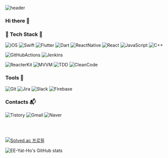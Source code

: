 ![header](https://capsule-render.vercel.app/api?type=waving&color=0:EEFF00,100:a82da8&height=250&section=header&text=EEYatHo&fontSize=80)

### Hi there 👋


### 💪 Tech Stack 💪

![iOS](https://img.shields.io/badge/iOS-000000.svg?&style=flat-square&logo=Apple&logoColor=white)
![Swift](https://img.shields.io/badge/Swift-F05138.svg?&style=flat-square&logo=Swift&logoColor=white)
![Flutter](https://img.shields.io/badge/Flutter-02569B.svg?&style=flat-square&logo=Flutter&logoColor=white)
![Dart](https://img.shields.io/badge/Dart-0175C2.svg?&style=flat-square&logo=Dart&logoColor=white)
![ReactNative](https://img.shields.io/badge/React_Native-fa8811.svg?&style=flat-square&logo=CreateReactApp&logoColor=white)
![React](https://img.shields.io/badge/React-09a39C.svg?&style=flat-square&logo=React&logoColor=white)
![JavaScript](https://img.shields.io/badge/JavaScript-F7DF1E.svg?&style=flat-square&logo=JavaScript&logoColor=white)
![C++](https://img.shields.io/badge/C++-00599C.svg?&style=flat-square&logo=C%2B%2B&logoColor=white)

![GitHubActions](https://img.shields.io/badge/Github_Action-2088FF.svg?&style=flat-square&logo=GitHubActions&logoColor=white)
![Jenkins](https://img.shields.io/badge/Jenkins-D24939.svg?&style=flat-square&logo=Jenkins&logoColor=white)

![ReacterKit](https://img.shields.io/badge/Reacter_Kit-09a39C.svg?&style=flat-square&logo=ReacterKit&logoColor=white)
![MVVM](https://img.shields.io/badge/MVVM-09c38C.svg?&style=flat-square&logo=MVVM&logoColor=white)
![TDD](https://img.shields.io/badge/TDD-6428B4.svg?&style=flat-square&logo=TDD&logoColor=white)
![CleanCode](https://img.shields.io/badge/Clean_Code-FF6000.svg?&style=flat-square&logo=CleanCode&logoColor=white)



### Tools :wrench:

![Git](https://img.shields.io/badge/Git-F05032.svg?&style=flat-square&logo=Git&logoColor=white)
![Jira](https://img.shields.io/badge/Jira-0052CC.svg?&style=flat-square&logo=Jira&logoColor=white)
![Slack](https://img.shields.io/badge/Slack-4A154B.svg?&style=flat-square&logo=Slack&logoColor=white)
![Firebase](https://img.shields.io/badge/Firebase-FFCA28.svg?&style=flat-square&logo=Firebase&logoColor=white)


### Contacts :mailbox_with_mail:
![Tistory](https://img.shields.io/badge/Tistory-000000.svg?&style=flat-square&logo=Tistory&logoColor=white&link=https://eeyatho.tistory.com/)
![Gmail](https://img.shields.io/badge/Gmail-EA4335.svg?&style=flat-square&logo=Gmail&logoColor=white&link=mailto://enough0827@gmail.com)
![Naver](https://img.shields.io/badge/Naver-03C75A.svg?&style=flat-square&logo=Naver&logoColor=white&link=mailto://enough6157@naver.com)


<br>
<br>

<!-- <img src="https://img.shields.io/badge/-iOS-red"/> <img src="https://img.shields.io/badge/-Swift-important"/>
<br>
<img src="https://img.shields.io/badge/-Flutter-blue"/> <img src="https://img.shields.io/badge/-Dart-7af"/>
<br>
<img src="https://img.shields.io/badge/-React Native-orange"/> <img src="https://img.shields.io/badge/-React-yellow"/> <img src="https://img.shields.io/badge/-Java Script-yellow"/>
<br>
<img src="https://img.shields.io/badge/-GithubAction-brightgreen"/> <img src="https://img.shields.io/badge/-Jenkins-green"/> -->
<!-- <br>
<img src="https://img.shields.io/badge/-ReacterKit-blueviolet"/> <img src="https://img.shields.io/badge/-MVVM-ff69b4"/>
<br>
<img src="https://img.shields.io/badge/-TDD-9cf"/> <img src="https://img.shields.io/badge/-Clean Code-lightgrey"/> -->


[![Solved.ac
프로필](http://mazassumnida.wtf/api/v2/generate_badge?boj=enough6157)](https://solved.ac/enough6157)

![EE-Yat-Ho's GitHub stats](https://github-readme-stats.vercel.app/api?username=EE-Yat-Ho&show_icons=true&theme=radical)

<!--
**EE-Yat-Ho/EE-Yat-Ho** is a ✨ _special_ ✨ repository because its `README.md` (this file) appears on your GitHub profile.

Here are some ideas to get you started:

- 🔭 I’m currently working on ...
- 🌱 I’m currently learning ...
- 👯 I’m looking to collaborate on ...
- 🤔 I’m looking for help with ...
- 💬 Ask me about ...
- 📫 How to reach me: ...
- 😄 Pronouns: ...
- ⚡ Fun fact: ...

-->
